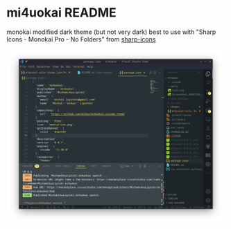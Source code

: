 # mi4uokai README
monokai modified dark theme (but not very dark)
best to use with "Sharp Icons - Monokai Pro - No Folders" from [sharp-icons](https://marketplace.visualstudio.com/items?itemName=CiberTurtle.sharp-icons)

![screenshot v0.0.1](./media/Screenshot_20241230_194346.png)
